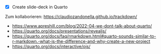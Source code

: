 - [x] Create slide-deck in Quarto

Zum kollaborieren: 
https://claudiozandonella.github.io/trackdown/


- https://www.apreshill.com/blog/2022-04-we-dont-talk-about-quarto/
- https://quarto.org/docs/presentations/revealjs/
- https://quarto.org/docs/faq/rmarkdown.html#quarto-sounds-similar-to-r-markdown.-what-is-the-difference-and-why-create-a-new-project
- https://quarto.org/docs/interactive/ojs/


